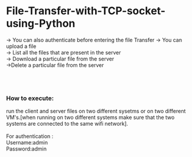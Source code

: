 # File-Transfer-with-TCP-socket-using-Python<br/>
-> You can also authenticate before entering the file Transfer
-> You can upload a file<br/>
-> List all the files that are present in the server<br/>
-> Download a particular file from the server<br/>
->Delete a particular file from the server<br/>


</br>
</br>
<h3>How to execute: </h3>
run the client and server files on two different sysetms or on two different VM's.[when running on two different systems make sure that the two systems are connected to the same wifi network].</br>
</br>
For authentication :</br>
Username:admin</br>
Password:admin


